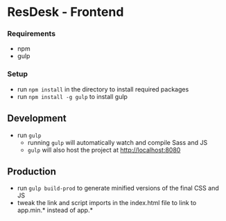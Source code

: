 # ResDesk - Frontend #


### Requirements ###
- npm 
- gulp

### Setup ###

- run `npm install` in the directory to install required packages
- run `npm install -g gulp` to install gulp

## Development ##

- run `gulp`
  - running `gulp` will automatically watch and compile Sass and JS
  - `gulp` will also host the project at [http://localhost:8080](http://localhost:8080)

## Production ##
- run `gulp build-prod` to generate minified versions of the final CSS and JS
- tweak the link and script imports in the index.html file to link to app.min.* instead of app.*
